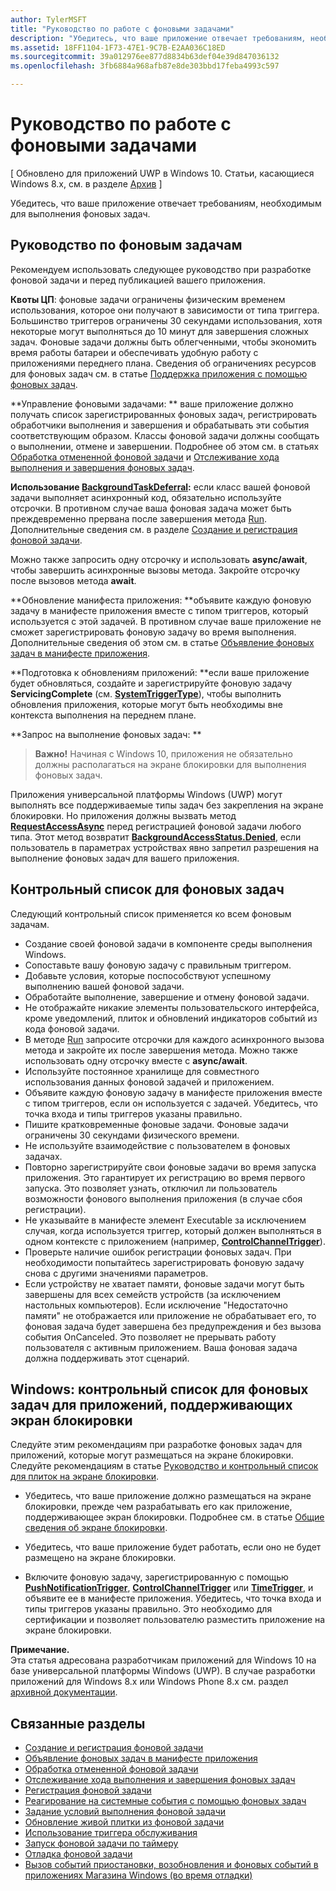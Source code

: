 ```yaml
---
author: TylerMSFT
title: "Руководство по работе с фоновыми задачами"
description: "Убедитесь, что ваше приложение отвечает требованиям, необходимым для выполнения фоновых задач."
ms.assetid: 18FF1104-1F73-47E1-9C7B-E2AA036C18ED
ms.sourcegitcommit: 39a012976ee877d8834b63def04e39d847036132
ms.openlocfilehash: 3fb6884a968afb87e8de303bbd17feba4993c597

---
```


# Руководство по работе с фоновыми задачами


\[ Обновлено для приложений UWP в Windows 10. Статьи, касающиеся Windows 8.x, см. в разделе [Архив](http://go.microsoft.com/fwlink/p/?linkid=619132) \]


Убедитесь, что ваше приложение отвечает требованиям, необходимым для выполнения фоновых задач.

## Руководство по фоновым задачам


Рекомендуем использовать следующее руководство при разработке фоновой задачи и перед публикацией вашего приложения.

**Квоты ЦП**: фоновые задачи ограничены физическим временем использования, которое они получают в зависимости от типа триггера. Большинство триггеров ограничены 30 секундами использования, хотя некоторые могут выполняться до 10 минут для завершения сложных задач. Фоновые задачи должны быть облегченными, чтобы экономить время работы батареи и обеспечивать удобную работу с приложениями переднего плана. Сведения об ограничениях ресурсов для фоновых задач см. в статье [Поддержка приложения с помощью фоновых задач](support-your-app-with-background-tasks.md).

**Управление фоновыми задачами: ** ваше приложение должно получать список зарегистрированных фоновых задач, регистрировать обработчики выполнения и завершения и обрабатывать эти события соответствующим образом. Классы фоновой задачи должны сообщать о выполнении, отмене и завершении. Подробнее об этом см. в статьях [Обработка отмененной фоновой задачи](handle-a-cancelled-background-task.md) и [Отслеживание хода выполнения и завершения фоновых задач](monitor-background-task-progress-and-completion.md).

**Использование [**BackgroundTaskDeferral**](https://msdn.microsoft.com/library/windows/apps/hh700499):** если класс вашей фоновой задачи выполняет асинхронный код, обязательно используйте отсрочки. В противном случае ваша фоновая задача может быть преждевременно прервана после завершения метода [Run](https://msdn.microsoft.com/library/windows/apps/windows.applicationmodel.background.ibackgroundtask.run.aspx). Дополнительные сведения см. в разделе [Создание и регистрация фоновой задачи](create-and-register-a-background-task.md).

Можно также запросить одну отсрочку и использовать **async/await**, чтобы завершить асинхронные вызовы метода. Закройте отсрочку после вызовов метода **await**.

**Обновление манифеста приложения: **объявите каждую фоновую задачу в манифесте приложения вместе с типом триггеров, который используется с этой задачей. В противном случае ваше приложение не сможет зарегистрировать фоновую задачу во время выполнения. Дополнительные сведения об этом см. в статье [Объявление фоновых задач в манифесте приложения](declare-background-tasks-in-the-application-manifest.md).

**Подготовка к обновлениям приложений: **если ваше приложение будет обновляться, создайте и зарегистрируйте фоновую задачу **ServicingComplete** (см. [**SystemTriggerType**](https://msdn.microsoft.com/library/windows/apps/br224839)), чтобы выполнить обновления приложения, которые могут быть необходимы вне контекста выполнения на переднем плане.

**Запрос на выполнение фоновых задач:  **

> **Важно!**  Начиная c Windows 10, приложения не обязательно должны располагаться на экране блокировки для выполнения фоновых задач.

Приложения универсальной платформы Windows (UWP) могут выполнять все поддерживаемые типы задач без закрепления на экране блокировки. Но приложения должны вызвать метод [**RequestAccessAsync**](https://msdn.microsoft.com/library/windows/apps/hh700485) перед регистрацией фоновой задачи любого типа. Этот метод возвратит [**BackgroundAccessStatus.Denied**](https://msdn.microsoft.com/library/windows/apps/hh700439), если пользователь в параметрах устройствах явно запретил разрешения на выполнение фоновых задач для вашего приложения.
## Контрольный список для фоновых задач


Следующий контрольный список применяется ко всем фоновым задачам.

-   Создание своей фоновой задачи в компоненте среды выполнения Windows.
-   Сопоставьте вашу фоновую задачу с правильным триггером.
-   Добавьте условия, которые поспособствуют успешному выполнению вашей фоновой задачи.
-   Обработайте выполнение, завершение и отмену фоновой задачи.
-   Не отображайте никакие элементы пользовательского интерфейса, кроме уведомлений, плиток и обновлений индикаторов событий из кода фоновой задачи.
-   В методе [Run](https://msdn.microsoft.com/library/windows/apps/windows.applicationmodel.background.ibackgroundtask.run.aspx) запросите отсрочки для каждого асинхронного вызова метода и закройте их после завершения метода. Можно также использовать одну отсрочку вместе с **async/await**.
-   Используйте постоянное хранилище для совместного использования данных фоновой задачей и приложением.
-   Объявите каждую фоновую задачу в манифесте приложения вместе с типом триггеров, если он используется с задачей. Убедитесь, что точка входа и типы триггеров указаны правильно.
-   Пишите кратковременные фоновые задачи. Фоновые задачи ограничены 30 секундами физического времени.
-   Не используйте взаимодействие с пользователем в фоновых задачах.
-   Повторно зарегистрируйте свои фоновые задачи во время запуска приложения. Это гарантирует их регистрацию во время первого запуска. Это позволяет узнать, отключил ли пользователь возможности фонового выполнения приложения (в случае сбоя регистрации).
-   Не указывайте в манифесте элемент Executable за исключением случая, когда используется триггер, который должен выполняться в одном контексте с приложением (например, [**ControlChannelTrigger**](https://msdn.microsoft.com/library/windows/apps/hh701032)).
-   Проверьте наличие ошибок регистрации фоновых задач. При необходимости попытайтесь зарегистрировать фоновую задачу снова с другими значениями параметров.
-   Если устройству не хватает памяти, фоновые задачи могут быть завершены для всех семейств устройств (за исключением настольных компьютеров). Если исключение "Недостаточно памяти" не отображается или приложение не обрабатывает его, то фоновая задача будет завершена без предупреждения и без вызова события OnCanceled. Это позволяет не прерывать работу пользователя с активным приложением. Ваша фоновая задача должна поддерживать этот сценарий.

## Windows: контрольный список для фоновых задач для приложений, поддерживающих экран блокировки


Следуйте этим рекомендациям при разработке фоновых задач для приложений, которые могут размещаться на экране блокировки. Следуйте рекомендациям в статье [Руководство и контрольный список для плиток на экране блокировки](https://msdn.microsoft.com/library/windows/apps/hh465403).

-   Убедитесь, что ваше приложение должно размещаться на экране блокировки, прежде чем разрабатывать его как приложение, поддерживающее экран блокировки. Подробнее см. в статье [Общие сведения об экране блокировки](https://msdn.microsoft.com/library/windows/apps/hh779720).

-   Убедитесь, что ваше приложение будет работать, если оно не будет размещено на экране блокировки.

-   Включите фоновую задачу, зарегистрированную с помощью [**PushNotificationTrigger**](https://msdn.microsoft.com/library/windows/apps/hh700543), [**ControlChannelTrigger**](https://msdn.microsoft.com/library/windows/apps/hh701032) или [**TimeTrigger**](https://msdn.microsoft.com/library/windows/apps/br224843), и объявите ее в манифесте приложения. Убедитесь, что точка входа и типы триггеров указаны правильно. Это необходимо для сертификации и позволяет пользователю разместить приложение на экране блокировки.

**Примечание.**  
Эта статья адресована разработчикам приложений для Windows 10 на базе универсальной платформы Windows (UWP). В случае разработки приложений для Windows 8.x или Windows Phone 8.x см. раздел [архивной документации](http://go.microsoft.com/fwlink/p/?linkid=619132).

 

## Связанные разделы

* [Создание и регистрация фоновой задачи](create-and-register-a-background-task.md)
* [Объявление фоновых задач в манифесте приложения](declare-background-tasks-in-the-application-manifest.md)
* [Обработка отмененной фоновой задачи](handle-a-cancelled-background-task.md)
* [Отслеживание хода выполнения и завершения фоновых задач](monitor-background-task-progress-and-completion.md)
* [Регистрация фоновой задачи](register-a-background-task.md)
* [Реагирование на системные события с помощью фоновых задач](respond-to-system-events-with-background-tasks.md)
* [Задание условий выполнения фоновой задачи](set-conditions-for-running-a-background-task.md)
* [Обновление живой плитки из фоновой задачи](update-a-live-tile-from-a-background-task.md)
* [Использование триггера обслуживания](use-a-maintenance-trigger.md)
* [Запуск фоновой задачи по таймеру](run-a-background-task-on-a-timer-.md)
* [Отладка фоновой задачи](debug-a-background-task.md)
* [Вызов событий приостановки, возобновления и фоновых событий в приложениях Магазина Windows (во время отладки)](http://go.microsoft.com/fwlink/p/?linkid=254345)

 

 



<!--HONumber=Jun16_HO5-->


